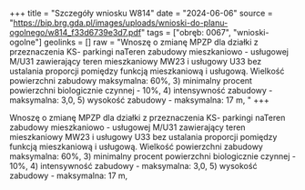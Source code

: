 +++
title = "Szczegóły wniosku W814"
date = "2024-06-06"
source = "https://bip.brg.gda.pl/images/uploads/wnioski-do-planu-ogolnego/w814_f33d6739e3d7.pdf"
tags = ["obręb: 0067", "wnioski-ogolne"]
geolinks = []
raw = "Wnoszę o zmianę MPZP dla działki z przeznaczenia KS- parkingi naTeren zabudowy mieszkaniowo - usługowej M/U31 zawierający teren mieszkaniowy MW23 i usługowy U33 bez ustalania proporcji pomiędzy funkcją mieszkaniową i usługową. Wielkość powierzchni zabudowy maksymalna: 60%, 3) minimalny procent powierzchni biologicznie czynnej - 10%, 4) intensywność zabudowy - maksymalna: 3,0, 5) wysokość zabudowy - maksymalna: 17 m, "
+++

Wnoszę o zmianę MPZP dla działki z przeznaczenia KS- parkingi naTeren zabudowy
mieszkaniowo - usługowej M/U31 zawierający teren mieszkaniowy MW23 i usługowy U33 bez
ustalania proporcji pomiędzy funkcją mieszkaniową i usługową. Wielkość powierzchni zabudowy
maksymalna: 60%, 3) minimalny procent powierzchni biologicznie czynnej - 10%, 4)
intensywność zabudowy - maksymalna: 3,0, 5) wysokość zabudowy - maksymalna: 17 m,



